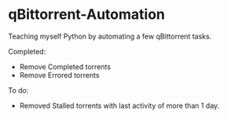 # qBittorrent-Automation

Teaching myself Python by automating a few qBittorrent tasks.

Completed:
- Remove Completed torrents
- Remove Errored torrents

To do:
- Removed Stalled torrents with last activity of more than 1 day.